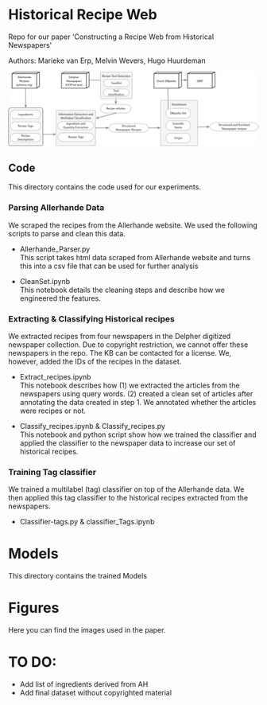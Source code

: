 # Historical Recipe Web
Repo for our paper 'Constructing a Recipe Web from Historical Newspapers'

Authors: Marieke van Erp, Melvin Wevers, Hugo Huurdeman

<img src="figures/workflow.png">


## Code
This directory contains the code used for our experiments.

### Parsing Allerhande Data
We scraped the recipes from the Allerhande website. We used the following scripts to parse and clean this data.

* Allerhande_Parser.py <br>
This script takes html data scraped from Allerhande website and
turns this into a csv file that can be used for further analysis

* CleanSet.ipynb <br>
This notebook details the cleaning steps and describe how we engineered the features.

### Extracting & Classifying Historical recipes
We extracted recipes from four newspapers in the Delpher digitized newspaper collection. Due to copyright restriction, we cannot offer these newspapers in the repo. The KB can be contacted for a license. We, however, added the IDs of the recipes in the dataset.

* Extract_recipes.ipynb <br>
This notebook describes how (1) we extracted the articles from the newspapers using query words. (2) created a clean set of articles after annotating the data created in step 1. We annotated whether the articles were recipes or not.

* Classify_recipes.ipynb & Classify_recipes.py <br>
This notebook and python script show how we trained the classifier and applied the classifier to the newspaper data to increase our set of historical recipes.

### Training Tag classifier
We trained a multilabel (tag) classifier on top of the Allerhande data. We then applied this tag classifier to the historical recipes extracted from the newspapers.

* Classifier-tags.py & classifier_Tags.ipynb


# Models
This directory contains the trained Models

# Figures
Here you can find the images used in the paper.

# TO DO:
* Add list of ingredients derived from AH
* Add final dataset without copyrighted material
